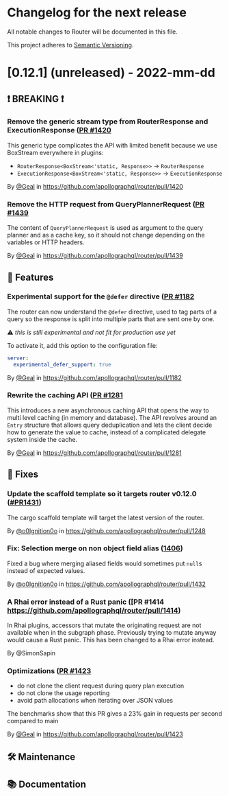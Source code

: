 # Changelog for the next release

All notable changes to Router will be documented in this file.

This project adheres to [Semantic Versioning](https://semver.org/spec/v2.0.0.html).

<!-- <THIS IS AN EXAMPLE, DO NOT REMOVE>

# [x.x.x] (unreleased) - 2022-mm-dd
> Important: X breaking changes below, indicated by **❗ BREAKING ❗**
## ❗ BREAKING ❗
## 🚀 Features
## 🐛 Fixes
## 🛠 Maintenance
## 📚 Documentation

## Example section entry format

### **Headline** ([Issue #ISSUE_NUMBER](https://github.com/apollographql/router/issues/ISSUE_NUMBER))

Description! And a link to a [reference](http://url)

By [@USERNAME](https://github.com/USERNAME) in https://github.com/apollographql/router/pull/PULL_NUMBER
-->

# [0.12.1] (unreleased) - 2022-mm-dd

## ❗ BREAKING ❗

### Remove the generic stream type from RouterResponse and ExecutionResponse ([PR #1420](https://github.com/apollographql/router/pull/1420)

This generic type complicates the API with limited benefit because we use BoxStream everywhere in plugins:
* `RouterResponse<BoxStream<'static, Response>>` -> `RouterResponse`
* `ExecutionResponse<BoxStream<'static, Response>>` -> `ExecutionResponse`

By [@Geal](https://github.com/Geal) in https://github.com/apollographql/router/pull/1420

### Remove the HTTP request from QueryPlannerRequest ([PR #1439](https://github.com/apollographql/router/pull/1439)

The content of `QueryPlannerRequest` is used as argument to the query planner and as a cache key,
so it should not change depending on the variables or HTTP headers.

By [@Geal](https://github.com/Geal) in https://github.com/apollographql/router/pull/1439

## 🚀 Features

### Experimental support for the `@defer` directive ([PR #1182](https://github.com/apollographql/router/pull/1182)

The router can now understand the `@defer` directive, used to tag parts of a query so the response is split into
multiple parts that are sent one by one.

:warning: *this is still experimental and not fit for production use yet*

To activate it, add this option to the configuration file:

```yaml
server:
  experimental_defer_support: true
```

By [@Geal](https://github.com/Geal) in https://github.com/apollographql/router/pull/1182

### Rewrite the caching API ([PR #1281](https://github.com/apollographql/router/pull/1281)

This introduces a new asynchronous caching API that opens the way to multi level caching (in memory and
database). The API revolves around an `Entry` structure that allows query deduplication and lets the
client decide how to generate the value to cache, instead of a complicated delegate system inside the
cache.

By [@Geal](https://github.com/Geal) in https://github.com/apollographql/router/pull/1281

## 🐛 Fixes

### Update the scaffold template so it targets router v0.12.0 ([#PR1431](https://github.com/apollographql/router/pull/1431))

The cargo scaffold template will target the latest version of the router.

By [@o0Ignition0o](https://github.com/o0Ignition0o) in https://github.com/apollographql/router/pull/1248

### Fix: Selection merge on non object field alias ([1406](https://github.com/apollographql/router/issues/1406))

Fixed a bug where merging aliased fields would sometimes put `null`s instead of expected values. 

By [@o0Ignition0o](https://github.com/o0Ignition0o) in https://github.com/apollographql/router/pull/1432

### **A Rhai error instead of a Rust panic** ([PR #1414 https://github.com/apollographql/router/pull/1414)

In Rhai plugins, accessors that mutate the originating request are not available when in the subgraph phase. Previously trying to mutate anyway would cause a Rust panic. This has been changed to a Rhai error instead.

By @SimonSapin

### Optimizations ([PR #1423](https://github.com/apollographql/router/pull/1423)

* do not clone the client request during query plan execution
* do not clone the usage reporting
* avoid path allocations when iterating over JSON values

The benchmarks show that this PR gives a 23% gain in requests per second compared to main

By [@Geal](https://github.com/Geal) in https://github.com/apollographql/router/pull/1423

## 🛠 Maintenance

## 📚 Documentation
